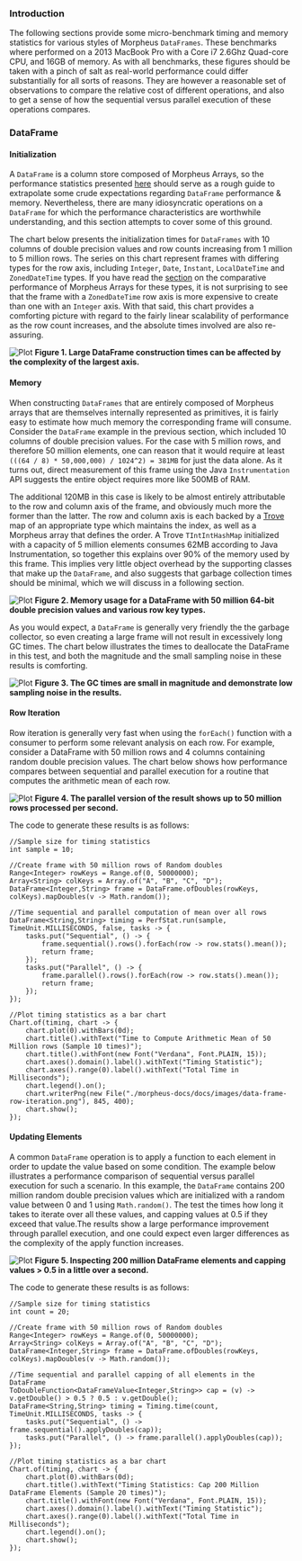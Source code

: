 ### Introduction

The following sections provide some micro-benchmark timing and memory statistics for various 
styles of Morpheus `DataFrames`. These benchmarks where performed on a 2013 MacBook Pro with a 
Core i7 2.6Ghz Quad-core CPU, and 16GB of memory. As with all benchmarks, these figures should 
be taken with a pinch of salt as real-world performance could differ substantially for all sorts 
of reasons. They are however a reasonable set of observations to compare the relative cost of 
different operations, and also to get a sense of how the sequential versus parallel execution 
of these operations compares.

### DataFrame
#### Initialization

A `DataFrame` is a column store composed of Morpheus Arrays, so the performance statistics presented
[here](./arrays) should serve as a rough guide to extrapolate some crude expectations regarding 
`DataFrame` performance & memory. Nevertheless, there are many idiosyncratic operations on a `DataFrame`
for which the performance characteristics are worthwhile understanding, and this section attempts to
cover some of this ground.

The chart below presents the initialization times for `DataFrames` with 10 columns of double precision
values and row counts increasing from 1 million to 5 million rows. The series on this chart represent 
frames with differing types for the row axis, including `Integer`, `Date`, `Instant`, `LocalDateTime` 
and `ZonedDateTime` types. If you have read the [section](./arrays) on the comparative performance 
of Morpheus Arrays for these types, it is not surprising to see that the frame with a `ZonedDateTime` 
row axis is more expensive to create than one with an `Integer` axis. With that said, this chart
provides a comforting picture with regard to the fairly linear scalability of performance as the 
row count increases, and the absolute times involved are also re-assuring.

![Plot](../images/data-frame-init-times.png)
**Figure 1. Large DataFrame construction times can be affected by the complexity of the largest axis.**

#### Memory

When constructing `DataFrames` that are entirely composed of Morpheus arrays that are themselves
internally represented as primitives, it is fairly easy to estimate how much memory the corresponding 
frame will consume. Consider the `DataFrame` example in the previous section, which included 10 columns
of double precision values. For the case with 5 million rows, and therefore 50 million elements, one 
can reason that it would require at least `(((64 / 8) * 50,000,000) / 1024^2) = 381MB` for just the 
data alone. As it turns out, direct measurement of this frame using the Java `Instrumentation` API 
suggests the entire object requires more like 500MB of RAM. 

The additional 120MB in this case is likely to be almost entirely attributable to the row and column 
axis of the frame, and obviously much more the former than the latter. The row and column axis is 
each backed by a [Trove](http://trove.starlight-systems.com/) map of an appropriate type which maintains 
the index, as well as a Morpheus array that defines the order. A Trove `TIntIntHashMap` initialized with 
a capacity of 5 million elements consumes 62MB according to Java Instrumentation, so together this 
explains over 90% of the memory used by this frame. This implies very little object overhead by the 
supporting classes that make up the `DataFrame`, and also suggests that garbage collection times 
should be minimal, which we will discuss in a following section.

![Plot](../images/data-frame-memory.png)
**Figure 2. Memory usage for a DataFrame with 50 million 64-bit double precision values and various row key types.** 

As you would expect, a `DataFrame` is generally very friendly the the garbage collector, so even creating 
a large frame will not result in excessively long GC times. The chart below illustrates the times to 
deallocate the DataFrame in this test, and both the magnitude and the small sampling noise in these
results is comforting.

![Plot](../images/data-frame-gc-times.png)
**Figure 3. The GC times are small in magnitude and demonstrate low sampling noise in the results.** 

#### Row Iteration

Row iteration is generally very fast when using the `forEach()` function with a consumer to perform 
some relevant analysis on each row. For example, consider a DataFrame with 50 million rows and 4 
columns containing random double precision values. The chart below shows how performance compares 
between sequential and parallel execution for a routine that computes the arithmetic mean of each row. 

![Plot](../images/data-frame-row-iteration.png)
**Figure 4. The parallel version of the result shows up to 50 million rows processed per second.** 

The code to generate these results is as follows:

<?prettify?>
```
//Sample size for timing statistics
int sample = 10;

//Create frame with 50 million rows of Random doubles
Range<Integer> rowKeys = Range.of(0, 50000000);
Array<String> colKeys = Array.of("A", "B", "C", "D");
DataFrame<Integer,String> frame = DataFrame.ofDoubles(rowKeys, colKeys).mapDoubles(v -> Math.random());

//Time sequential and parallel computation of mean over all rows
DataFrame<String,String> timing = PerfStat.run(sample, TimeUnit.MILLISECONDS, false, tasks -> {
    tasks.put("Sequential", () -> {
        frame.sequential().rows().forEach(row -> row.stats().mean());
        return frame;
    });
    tasks.put("Parallel", () -> {
        frame.parallel().rows().forEach(row -> row.stats().mean());
        return frame;
    });
});

//Plot timing statistics as a bar chart
Chart.of(timing, chart -> {
    chart.plot(0).withBars(0d);
    chart.title().withText("Time to Compute Arithmetic Mean of 50 Million rows (Sample 10 times)");
    chart.title().withFont(new Font("Verdana", Font.PLAIN, 15));
    chart.axes().domain().label().withText("Timing Statistic");
    chart.axes().range(0).label().withText("Total Time in Milliseconds");
    chart.legend().on();
    chart.writerPng(new File("./morpheus-docs/docs/images/data-frame-row-iteration.png"), 845, 400);
    chart.show();
});
```

#### Updating Elements

A common `DataFrame` operation is to apply a function to each element in order to update the value based on 
some condition. The example below illustrates a performance comparison of sequential versus parallel execution for
such a scenario. In this example, the `DataFrame` contains 200 million random double precision values which are
initialized with a random value between 0 and 1 using `Math.random()`. The test the times how long it takes
to iterate over all these values, and capping values at 0.5 if they exceed that value.The results show a large 
performance improvement through parallel execution, and one could expect even larger differences as the 
complexity of the apply function increases.

![Plot](../images/data-frame-apply-doubles.png)
**Figure 5. Inspecting 200 million DataFrame elements and capping values > 0.5 in a little over a second.** 

The code to generate these results is as follows:

<?prettify?>
```
//Sample size for timing statistics
int count = 20;

//Create frame with 50 million rows of Random doubles
Range<Integer> rowKeys = Range.of(0, 50000000);
Array<String> colKeys = Array.of("A", "B", "C", "D");
DataFrame<Integer,String> frame = DataFrame.ofDoubles(rowKeys, colKeys).mapDoubles(v -> Math.random());

//Time sequential and parallel capping of all elements in the DataFrame
ToDoubleFunction<DataFrameValue<Integer,String>> cap = (v) -> v.getDouble() > 0.5 ? 0.5 : v.getDouble();
DataFrame<String,String> timing = Timing.time(count, TimeUnit.MILLISECONDS, tasks -> {
    tasks.put("Sequential", () -> frame.sequential().applyDoubles(cap));
    tasks.put("Parallel", () -> frame.parallel().applyDoubles(cap));
});

//Plot timing statistics as a bar chart
Chart.of(timing, chart -> {
    chart.plot(0).withBars(0d);
    chart.title().withText("Timing Statistics: Cap 200 Million DataFrame Elements (Sample 20 times)");
    chart.title().withFont(new Font("Verdana", Font.PLAIN, 15));
    chart.axes().domain().label().withText("Timing Statistic");
    chart.axes().range(0).label().withText("Total Time in Milliseconds");
    chart.legend().on();
    chart.show();
});
```